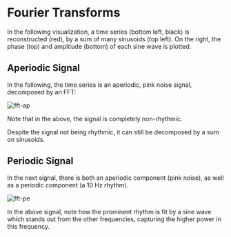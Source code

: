 # Fourier Transforms

In the following visualization, a time series (bottom left, black) is reconstructed (red), by a sum of many sinusoids (top left).
On the right, the phase (top) and amplitude (bottom) of each sine wave is plotted.

## Aperiodic Signal

In the following, the time series is an aperiodic, pink noise signal, decomposed by an FFT:

![fft-ap](https://raw.githubusercontent.com/TomDonoghue/SigViz/main/gifs/02-fft/fft-aperiodic.gif)

Note that in the above, the signal is completely non-rhythmic.

Despite the signal not being rhythmic, it can still be
decomposed by a sum on sinusoids.

## Periodic Signal

In the next signal, there is both an aperiodic component (pink noise), as well as
a periodic component (a 10 Hz rhythm).

![fft-pe](https://raw.githubusercontent.com/TomDonoghue/SigViz/main/gifs/02-fft/fft-periodic.gif)

In the above signal, note how the prominent rhythm is fit by a sine wave which
stands out from the other frequencies, capturing the higher power in this frequency.

